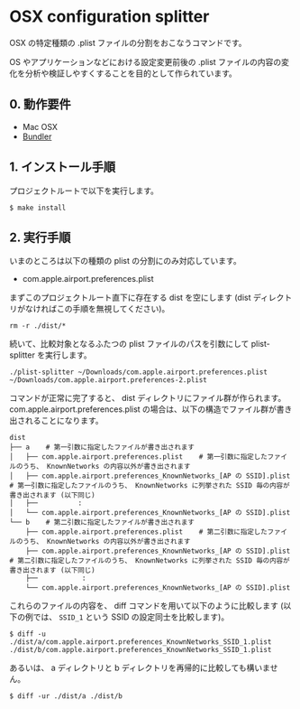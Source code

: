 # OSX configuration splitter

OSX の特定種類の .plist ファイルの分割をおこなうコマンドです。

OS やアプリケーションなどにおける設定変更前後の .plist ファイルの内容の変化を分析や検証しやすくすることを目的として作られています。

## 0. 動作要件

* Mac OSX
* [Bundler](https://bundler.io/)

## 1. インストール手順

プロジェクトルートで以下を実行します。

```
$ make install
```

## 2. 実行手順

いまのところは以下の種類の plist の分割にのみ対応しています。

* com.apple.airport.preferences.plist

まずこのプロジェクトルート直下に存在する dist を空にします (dist ディレクトリがなければこの手順を無視してください)。

```
rm -r ./dist/*
```

続いて、比較対象となるふたつの plist ファイルのパスを引数にして plist-splitter を実行します。

```
./plist-splitter ~/Downloads/com.apple.airport.preferences.plist ~/Downloads/com.apple.airport.preferences-2.plist
```

コマンドが正常に完了すると、 dist ディレクトリにファイル群が作られます。 com.apple.airport.preferences.plist の場合は、以下の構造でファイル群が書き出されることになります。

```
dist
├── a    # 第一引数に指定したファイルが書き出されます
│   ├── com.apple.airport.preferences.plist    # 第一引数に指定したファイルのうち、 KnownNetworks の内容以外が書き出されます
│   ├── com.apple.airport.preferences_KnownNetworks_[AP の SSID].plist    # 第一引数に指定したファイルのうち、 KnownNetworks に列挙された SSID 毎の内容が書き出されます (以下同じ)
│   ├──          :
│   └── com.apple.airport.preferences_KnownNetworks_[AP の SSID].plist
└── b    # 第二引数に指定したファイルが書き出されます
    ├── com.apple.airport.preferences.plist    # 第二引数に指定したファイルのうち、 KnownNetworks の内容以外が書き出されます
    ├── com.apple.airport.preferences_KnownNetworks_[AP の SSID].plist    # 第二引数に指定したファイルのうち、 KnownNetworks に列挙された SSID 毎の内容が書き出されます (以下同じ)
    ├──           :
    └── com.apple.airport.preferences_KnownNetworks_[AP の SSID].plist
```

これらのファイルの内容を、 diff コマンドを用いて以下のように比較します (以下の例では、 `SSID_1` という SSID の設定同士を比較します)。

```
$ diff -u ./dist/a/com.apple.airport.preferences_KnownNetworks_SSID_1.plist ./dist/b/com.apple.airport.preferences_KnownNetworks_SSID_1.plist
```

あるいは、 a ディレクトリと b ディレクトリを再帰的に比較しても構いません。

```
$ diff -ur ./dist/a ./dist/b
```
